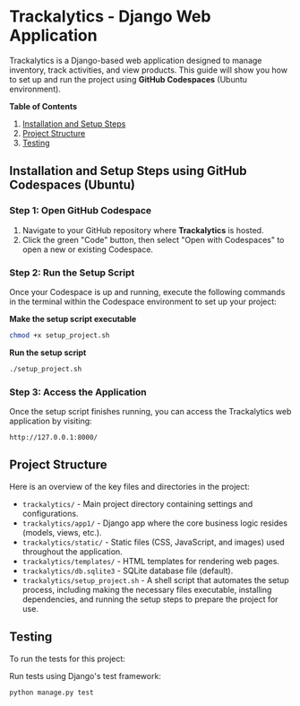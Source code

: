 # Trackalytics - Django Web Application 

Trackalytics is a Django-based web application designed to manage inventory, track activities, and view products. This guide will show you how to set up and run the project using **GitHub Codespaces** (Ubuntu environment).

**Table of Contents**

1. [Installation and Setup Steps](#installation-and-setup-steps-using-github-codespaces-ubuntu)
2. [Project Structure](#project-structure)
3. [Testing](#testing)

## Installation and Setup Steps using GitHub Codespaces (Ubuntu)

### Step 1: Open GitHub Codespace

1. Navigate to your GitHub repository where **Trackalytics** is hosted.
2. Click the green "Code" button, then select "Open with Codespaces" to open a new or existing Codespace.

### Step 2: Run the Setup Script

Once your Codespace is up and running, execute the following commands in the terminal within the Codespace environment to set up your project:

**Make the setup script executable**

   ```bash
   chmod +x setup_project.sh
   ```

**Run the setup script**

   ```bash
   ./setup_project.sh
   ```

### Step 3: Access the Application

Once the setup script finishes running, you can access the Trackalytics web application by visiting:
```
http://127.0.0.1:8000/
```

## Project Structure

Here is an overview of the key files and directories in the project:

- `trackalytics/` - Main project directory containing settings and configurations.
- `trackalytics/app1/` - Django app where the core business logic resides (models, views, etc.).
- `trackalytics/static/` - Static files (CSS, JavaScript, and images) used throughout the application.
- `trackalytics/templates/` - HTML templates for rendering web pages.
- `trackalytics/db.sqlite3` - SQLite database file (default).
- `trackalytics/setup_project.sh` - A shell script that automates the setup process, including making the necessary files executable, installing dependencies, and running the setup steps to prepare the project for use.

## Testing

To run the tests for this project:

Run tests using Django's test framework:

```bash
python manage.py test
```
